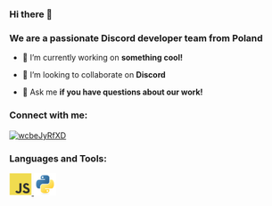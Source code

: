 ### Hi there 👋

<h3 align="left">We are a passionate Discord developer team from Poland</h3>

- 🔭 I’m currently working on **something cool!**

- 👯 I’m looking to collaborate on **Discord**

- 💬 Ask me **if you have questions about our work!**

<h3 align="left">Connect with me:</h3>
<p align="left">
<a href="https://discord.gg/wcbeJyRfXD" target="blank"><img align="center" src="https://cdn.jsdelivr.net/npm/simple-icons@3.0.1/icons/discord.svg" alt="wcbeJyRfXD" height="30" width="40" /></a>
</p>

<h3 align="left">Languages and Tools:</h3>
<p align="left"> <a href="https://developer.mozilla.org/en-US/docs/Web/JavaScript" target="_blank"> <img src="https://raw.githubusercontent.com/devicons/devicon/master/icons/javascript/javascript-original.svg" alt="javascript" width="40" height="40"/> </a> <a href="https://www.python.org" target="_blank"> <img src="https://raw.githubusercontent.com/devicons/devicon/master/icons/python/python-original.svg" alt="python" width="40" height="40"/> </a> </p>
